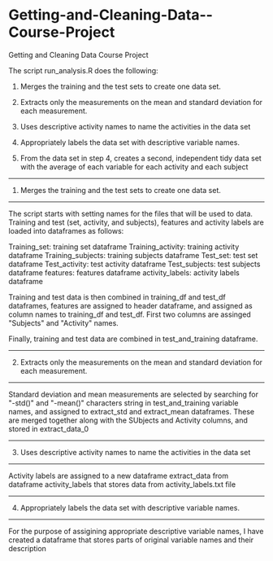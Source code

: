 # Getting-and-Cleaning-Data--Course-Project
Getting and Cleaning Data Course Project

The script run_analysis.R does the following:

1. Merges the training and the test sets to create one data set.

2. Extracts only the measurements on the mean and standard deviation for each measurement. 

3. Uses descriptive activity names to name the activities in the data set

4. Appropriately labels the data set with descriptive variable names. 

5. From the data set in step 4, creates a second, independent tidy data set with the average of each variable for each activity and each subject
 
---------------------------------------------------------------------------------
1. Merges the training and the test sets to create one data set.
---------------------------------------------------------------------------------
The script starts with setting names for the files that will be used to data. Training and test (set, activity, and subjects), features and activity labels are loaded into dataframes as follows:

Training_set:  training set dataframe
Training_activity:  training activity dataframe
Training_subjects:  training subjects dataframe
Test_set: test set dataframe
Test_activity:  test activity dataframe
Test_subjects:  test subjects dataframe
features: features dataframe
activity_labels:  activity labels dataframe

Training and test data is then combined in training_df and test_df dataframes, features are assigned to header dataframe, and assigned as column names to training_df and test_df. First two columns are assinged "Subjects" and "Activity" names.

Finally, training and test data are combined in test_and_training dataframe.

---------------------------------------------------------------------------------
2. Extracts only the measurements on the mean and standard deviation for each measurement. 
---------------------------------------------------------------------------------
Standard deviation and mean measurements are selected by searching for "-std()" and "-mean()" characters string in test_and_training variable names, and assigned to extract_std and extract_mean dataframes. These are merged together along with the SUbjects and Activity columns, and stored in extract_data_0

---------------------------------------------------------------------------------
3. Uses descriptive activity names to name the activities in the data set
---------------------------------------------------------------------------------
Activity labels are assigned to a new dataframe extract_data from dataframe activity_labels that stores data from activity_labels.txt file

---------------------------------------------------------------------------------
4. Appropriately labels the data set with descriptive variable names. 
---------------------------------------------------------------------------------
For the purpose of assigining appropriate descriptive variable names, I have created a dataframe  that stores parts of original variable names and their description



